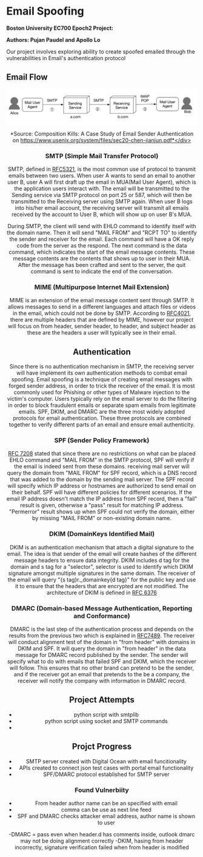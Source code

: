 # Email Spoofing
**Boston University EC700 Epoch2 Project:** 

**Authors: Pujan Paudel and Apollo Lo**

Our project involves exploring ability to create spoofed emailed through the vulnerabilities in Email's authentication protocol


## Email Flow

<div align="center"><a href="url"><img src="https://github.com/apollolo/Email-Spoofing/blob/main/pictures/Email%20flow.PNG" align="center"></a>
  
  *Source: Composition Kills: A Case Study of Email Sender Authentication on https://www.usenix.org/system/files/sec20-chen-jianjun.pdf*</div>

### SMTP (Simple Mail Transfer Protocol)
SMTP, defined in [RFC5321](https://tools.ietf.org/html/rfc5321), is the most common use of protocol to transmit emails between two users. When user A wants to send an email to another user B, user A will first draft up the email in MUA(Mail User Agent), which is the application users interact with. The email will be transmitted to the Sending service via SMTP protocol on port 25 or 587, which will then be transmitted to the Receiving server using SMTP again. When user B logs into his/her email account, the receiving server will transmit all emails received by the account to User B, which will show up on user B's MUA. 

During SMTP, the client will send with EHLO command to identify itself with the domain name. Then it will send "MAIL FROM" and "RCPT TO" to identify the sender and receiver for the email. Each command will have a OK reply code from the server as the respond. The next command is the data command, which indicates the start of the email message contents. These message contents are the contents that shows up to user in their MUA. After the message has been crafted and sent to the server, the quit command is sent to indicate the end of the conversation.

### MIME (Multipurpose Internet Mail Extension)
MIME is an extension of the email message content sent through SMTP. It allows messages to send in a different languages and attach files or videos in the email, which could not be done by SMTP. According to [RFC4021](https://tools.ietf.org/html/rfc4021), there are multiple headers that are defined by MIME, however our project will focus on from header, sender header, to header, and subject header as these are the headers a user will typically see in their email.

## Authentication 
Since there is no authentication mechanism in SMTP, the receiving server will have implement its own authentication methods to combat email spoofing. Email spoofing is a technique of creating email messages with forged sender address, in order to trick the receiver of the email. It is most commonly used for Phishing or other types of Malware injection to the victim's computer. Users typically rely on the email server to do the filtering in order to block fraudulent emails or separate spam emails from legitimate emails. SPF, DKIM, and DMARC are the three most widely adopted protocols for email authentication. These three protocols are combined together to verify different parts of an email and ensure email authenticity.

### SPF (Sender Policy Framework)
[RFC 7208](https://tools.ietf.org/html/rfc7208) stated that since there are no restrictions on what can be placed EHLO command and "MAIL FROM" in the SMTP protocol, SPF will verify if the email is indeed sent from these domains. receiving mail server will query the domain from "MAIL FROM" for SPF record, which is a DNS record that was added to the domain by the sending mail server. The SPF record will specify which IP address or hostnames are authorized to send email on their behalf. SPF will have different policies for different scenarios. If the email IP address doesn't match the IP address from SPF record, then a "fail" result is given, otherwise a "pass" result for matching IP address. "Permerror" result shows up when SPF could not verify the domain, either by missing "MAIL FROM" or non-existing domain name. 

### DKIM (DomainKeys Identified Mail)
DKIM is an authentication mechanism that attach a digital signature to the email. The idea is that sender of the email will create hashes of the different message headers to ensure data integrity. DKIM includes d tag for the domain and s tag for a "selector", selector is used to identify which DKIM signature amongst multiple signatures in the same domain. The receiver of the email will query "{s tag}r.\_domainkey{d tag}" for the public key and use it to ensure that the headers that are encrypted are not modified. 
The architecture of DKIM is defined in [RFC 6376](https://tools.ietf.org/html/rfc6376)

### DMARC (Domain-based Message Authentication, Reporting and Conformance)
DMARC is the last step of the authentication process and depends on the results from the previous two which is explained in [RFC7489](https://tools.ietf.org/html/rfc7489). The receiver will conduct alignment test of the domain in "from header" with domains in DKIM and SPF. It will query the domain in "from header" in the data message for DMARC record published by the sender. The sender will specify what to do with emails that failed SPF and DKIM, which the receiver will follow. This ensures that no other brand can pretend to be the sender, and if the receiver got an email that pretends to the be a company, the receiver will notify the company with information in DMARC record.  

## Project Attempts 
- python script with smtplib
- python script using socket and SMTP commands
- 
## Projct Progress
- SMTP server created with Digital Ocean with email funcitionality
- APIs created to connect json test cases with portal email functionality 
- SPF/DMARC protocol established for SMTP server

### Found Vulnerbiity 
- From header author name can be an specified with email
- comma can be use as next line feed
- SPF and DMARC checks attacker email address, author name is shown to user

-DMARC = pass even when header.d has comments inside, outlook dmarc may not be doing alignment correctly
-DKIM, hasing from header incorrectly, signature verification failed when from header is modified

